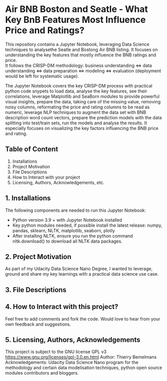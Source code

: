 # Air BNB Boston and Seatle - What Key BnB Features Most Influence Price and Ratings? 
This repository contains a Jupyter Notebook, leveraging Data Science techniques to analysethe Seatle and Bostong Air BNB listing. It focuses on understanding the key features that mostly influence the BNB ratings and price.<br> It follows the CRISP-DM methodology: business understanding <=> data understanding <=> data preparation <=> modeling <=>  evaluation (deployment would be left for systematic usage).

The Jupyter Notebook covers the key CRISP-DM process with practical python code snypets to load data, analyse the key features, see their correlations, leverage Matplotlib and SeaBorn modules to provide powerful visual insights, prepare the data, taking care of the missing value, removing noisy columns, reformating the price and rating columns to be read as numeric, leverage NLP techniques to augment the data set with BNB description word count vectors, prepare the prediction models with the data splitting into test/train sets, run the models and analyse the results. It especially focuses on visualizing the key factors influencing the BNB price and rating.

## Table of Content
1.	Installations
2.	Project Motivation
3.	File Descriptions
4.	How to Interact with your project
5.	Licensing, Authors, Acknowledgements, etc.

## 1.	Installations
The following components are needed to run this Jupyter Notebook:
- Python version 3.9 + with Jupyter Notebook installed
- Key python modules needed, if possible install the latest release: numpy, pandas, sklearn, NLTK, matplotlib, seaborn, plotly
- After installing NLTK, ensure you run the python command nltk.download() to download all NLTK data packages. 

## 2.	Project Motivation
As part of my Udacity Data Science Nano Degree, I wanted to leverage, ground and share my key learnings with a practical data science use case.  

## 3.	File Descriptions

## 4.	How to Interact with this project?
Feel free to add comments and fork the code. Would love to hear from your own feedback and suggestions. 

## 5.	Licensing, Authors, Acknowledgements
This project is subject to the GNU license GPL v3 https://www.gnu.org/licenses/gpl-3.0.en.html
Author: Thierry Bemelmans
Acknowledgements: Udacity Data Science Nano program for the methodology and certain data modelisation techniques, python open source modules contributors and bloggers.

